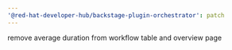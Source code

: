 ```yaml
---
'@red-hat-developer-hub/backstage-plugin-orchestrator': patch
---
```


remove average duration from workflow table and overview page
